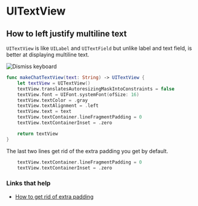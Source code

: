 # UITextView

## How to left justify multiline text

`UITextView` is like `UILabel` and `UITextField` but unlike label and text field, is better at displaying multiline text.

![Dismiss keyboard](https://github.com/jrasmusson/ios-starter-kit/blob/master/basics/UITextView/images/multiline.png)

```swift
func makeChatTextView(text: String) -> UITextView {
    let textView = UITextView()
    textView.translatesAutoresizingMaskIntoConstraints = false
    textView.font = UIFont.systemFont(ofSize: 16)
    textView.textColor = .gray
    textView.textAlignment = .left
    textView.text = text
    textView.textContainer.lineFragmentPadding = 0
    textView.textContainerInset = .zero

    return textView
}
```

The last two lines get rid of the extra padding you get by default.

```swift
    textView.textContainer.lineFragmentPadding = 0
    textView.textContainerInset = .zero
```

### Links that help
* [How to get rid of extra padding](https://medium.com/@lawrey/swift-4-align-textview-with-uilabel-66dbc97c91c9)

